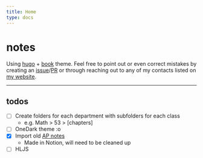```yaml
---
title: Home
type: docs
---
```


# notes

Using [hugo](https://gohugo.io/) + [book](https://github.com/alex-shpak/hugo-book/) theme. Feel free to point out or even correct mistakes by creating an [issue](https://github.com/Mehvix/notes/issues/new)/[PR](https://github.com/Mehvix/notes/compare) or through reaching out to any of my contacts listed on [my website](https://www.mehvix.com).

---


## todos

- [ ] Create folders for each department with subfolders for each class 
    - e.g. Math > 53 > \[chapters]
- [ ] OneDark theme :o
- [x] Import old [AP notes](https://github.com/Mehvix/ap-notes)
    - Made in Notion, will need to be cleaned up
- [ ] HLJS